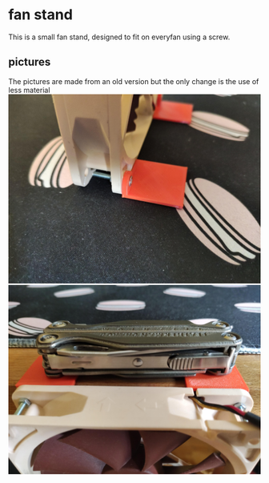 # fan stand 

This is a small fan stand, designed to fit on everyfan using a screw.

## pictures
The pictures are made from an old version but the only change is the use of less material
![standing](standing.jpg)
![hanging](hanging.jpg)
